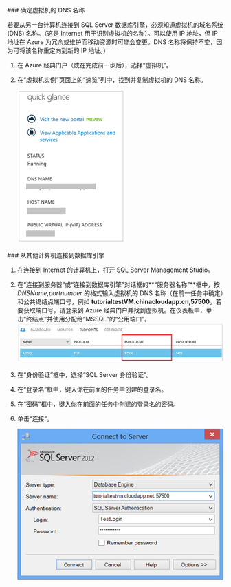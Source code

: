 ###<a name="determine-the-dns-name-of-the-virtual-machine"></a> 确定虚拟机的 DNS 名称

若要从另一台计算机连接到 SQL Server 数据库引擎，必须知道虚拟机的域名系统 (DNS) 名称。（这是 Internet 用于识别虚拟机的名称）。可以使用 IP 地址，但 IP 地址在 Azure 为冗余或维护而移动资源时可能会变更。DNS 名称将保持不变，因为可将该名称重定向到新的 IP 地址。）

1. 在 Azure 经典门户（或在完成前一步后），选择“虚拟机”。 

2. 在“虚拟机实例”页面上的“速览”列中，找到并复制虚拟机的 DNS 名称。

	![DNS 名称](./media/virtual-machines-sql-server-connection-steps/sql-vm-dns-name.png)
	

###<a name="connect-to-the-database-engine-from-another-computer"></a> 从其他计算机连接到数据库引擎
 
1. 在连接到 Internet 的计算机上，打开 SQL Server Management Studio。
2. 在“连接到服务器”或“连接到数据库引擎”对话框的**“服务器名称”**框中，按 *DNSName,portnumber* 的格式输入虚拟机的 DNS 名称（在前一任务中确定）和公共终结点端口号，例如 **tutorialtestVM.chinacloudapp.cn,57500**。若要获取端口号，请登录到 Azure 经典门户并找到虚拟机。在仪表板中，单击“终结点”并使用分配给“MSSQL”的“公用端口”。![公用端口](./media/virtual-machines-sql-server-connection-steps/sql-vm-port-number.png)
3. 在“身份验证”框中，选择“SQL Server 身份验证”。
5. 在“登录名”框中，键入你在前面的任务中创建的登录名。
6. 在“密码”框中，键入你在前面的任务中创建的登录名的密码。
7. 单击“连接”。

	![使用 SSMS 进行连接](./media/virtual-machines-sql-server-connection-steps/33Connect-SSMS.png)

<!---HONumber=Mooncake_0215_2016-->